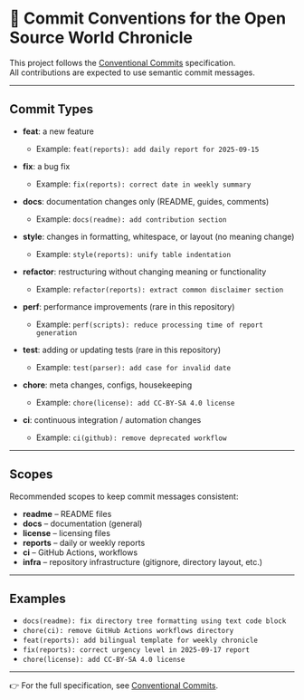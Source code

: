 # 📝 Commit Conventions for the Open Source World Chronicle  

This project follows the [Conventional Commits](https://www.conventionalcommits.org/en/v1.0.0/) specification.  
All contributions are expected to use semantic commit messages.  

---

## Commit Types  

- **feat**: a new feature  
  - Example: `feat(reports): add daily report for 2025-09-15`  

- **fix**: a bug fix  
  - Example: `fix(reports): correct date in weekly summary`  

- **docs**: documentation changes only (README, guides, comments)  
  - Example: `docs(readme): add contribution section`  

- **style**: changes in formatting, whitespace, or layout (no meaning change)  
  - Example: `style(reports): unify table indentation`  

- **refactor**: restructuring without changing meaning or functionality  
  - Example: `refactor(reports): extract common disclaimer section`  

- **perf**: performance improvements (rare in this repository)  
  - Example: `perf(scripts): reduce processing time of report generation`  

- **test**: adding or updating tests (rare in this repository)  
  - Example: `test(parser): add case for invalid date`  

- **chore**: meta changes, configs, housekeeping  
  - Example: `chore(license): add CC-BY-SA 4.0 license`  

- **ci**: continuous integration / automation changes  
  - Example: `ci(github): remove deprecated workflow`  

---

## Scopes  

Recommended scopes to keep commit messages consistent:  

- **readme** – README files  
- **docs** – documentation (general)  
- **license** – licensing files  
- **reports** – daily or weekly reports  
- **ci** – GitHub Actions, workflows  
- **infra** – repository infrastructure (gitignore, directory layout, etc.)  

---

## Examples  

- `docs(readme): fix directory tree formatting using text code block`  
- `chore(ci): remove GitHub Actions workflows directory`  
- `feat(reports): add bilingual template for weekly chronicle`  
- `fix(reports): correct urgency level in 2025-09-17 report`  
- `chore(license): add CC-BY-SA 4.0 license`  

---

👉 For the full specification, see [Conventional Commits](https://www.conventionalcommits.org/en/v1.0.0/).
